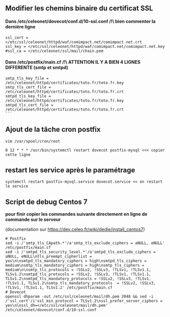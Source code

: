 ## Modifier les chemins binaire du certificat SSL

#### Dans /etc/celeonet/dovecot/conf.d/10-ssl.conf /!\ bien commenter la dernière ligne

```
ssl_cert = </etc/ssl/celeonet/httpd/waf/comimpact.net/comimpact.net.crt
ssl_key = </etc/ssl/celeonet/httpd/waf/comimpact.net/comimpact.net.key
#ssl_ca = </etc/celeonet/ssl/mail/chain.pem
```

#### Dans /etc/postfix/main.cf /!\ ATTENTION IL Y A BIEN 4 LIGNES DIFFERENTE (smtp et smtpd)

```
smtp_tls_key_file = /etc/celeonet/httpd/certificates/toto.fr/toto.fr.key
smtp_tls_cert_file = /etc/celeonet/httpd/certificates/toto.fr/toto.fr.crt
smtpd_tls_key_file = /etc/celeonet/httpd/certificates/toto.fr/toto.fr.key
smtpd_tls_cert_file = /etc/celeonet/httpd/certificates/toto.fr/toto.fr.crt                                               ```
```



## Ajout de la tâche cron postfix

`vim /var/spool/cron/root`

```
0 12 * * * /usr/bin/systemctl restart dovecot postfix-mysql <<< copier cette ligne
```

## restart les service après le paramétrage


```
systemctl restart postfix-mysql.service dovecot.service << on restart le service
```


## Script de debug Centos 7

**pour finir copier les commandes suivante directement en ligne de commande sur le serveur**

(documentation sur https://dev.celeo.fr/wiki/dedie/install_centos7)


```
# Postfix
sed -i /'smtp_tls_CApath.*'/a'smtp_tls_exclude_ciphers = aNULL, eNULL' /etc/postfix/main.cf
sed -i /'smtpd_tls_security_level.*'/a'smtpd_tls_exclude_ciphers = aNULL, eNULL\ntls_preempt_cipherlist = yes\n\nsmtpd_tls_mandatory_ciphers = high\nsmtpd_tls_ciphers = medium\nsmtp_tls_mandatory_ciphers = high\nsmtp_tls_ciphers = medium\n\nsmtp_tls_protocols = !SSLv2, !SSLv3, !TLSv1, !TLSv1.1, TLSv1.2\nsmtpd_tls_protocols = !SSLv2, !SSLv3, !TLSv1, !TLSv1.1, TLSv1.2\nsmtpd_tls_mandatory_protocols = !SSLv2, !SSLv3, !TLSv1, !TLSv1.1, TLSv1.2\nsmtp_tls_mandatory_protocols  = !SSLv2, !SSLv3, !TLSv1, !TLSv1.1, TLSv1.2' /etc/postfix/main.cf
# Dovecot
openssl dhparam -out /etc/ssl/celeonet/mail/dh.pem 2048 && sed -i /'ssl_cert'/i'ssl_min_protocol = TLSv1.2\nssl_prefer_server_ciphers = yes\n\nssl_dh=</etc/ssl/celeonet/mail/dh.pem' /etc/celeonet/dovecot/conf.d/10-ssl.conf
```
